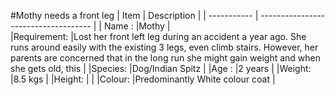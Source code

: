 #Mothy needs a front leg
| Item     | Description                          |
| ----------- | ------------------------------------ |
| Name :      |Mothy                                                             |  
|Requirement: |Lost her front left leg during an accident a year ago. She runs around easily with the existing 3 legs, even climb stairs. However, her parents are concerned that in the long run she might gain weight and when she gets old, this |
|Species:     |Dog/Indian Spitz                                                  |
|Age :        |2 years                                                           |
|Weight:      |8.5 kgs                                                           |
|Height:      |                                                                  |
|Colour:      |Predominantly White colour coat                                   |
